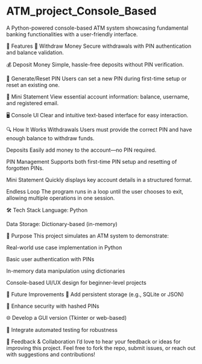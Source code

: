 # ATM_project_Console_Based
A Python-powered console-based ATM system showcasing fundamental banking functionalities with a user-friendly interface.

🔧 Features
🔐 Withdraw Money
Secure withdrawals with PIN authentication and balance validation.

💰 Deposit Money
Simple, hassle-free deposits without PIN verification.

🔄 Generate/Reset PIN
Users can set a new PIN during first-time setup or reset an existing one.

📄 Mini Statement
View essential account information: balance, username, and registered email.

🖥️ Console UI
Clear and intuitive text-based interface for easy interaction.

🔍 How It Works
Withdrawals
Users must provide the correct PIN and have enough balance to withdraw funds.

Deposits
Easily add money to the account—no PIN required.

PIN Management
Supports both first-time PIN setup and resetting of forgotten PINs.

Mini Statement
Quickly displays key account details in a structured format.

Endless Loop
The program runs in a loop until the user chooses to exit, allowing multiple operations in one session.

🛠️ Tech Stack
Language: Python

Data Storage: Dictionary-based (in-memory)

🎯 Purpose
This project simulates an ATM system to demonstrate:

Real-world use case implementation in Python

Basic user authentication with PINs

In-memory data manipulation using dictionaries

Console-based UI/UX design for beginner-level projects

🚀 Future Improvements
🔄 Add persistent storage (e.g., SQLite or JSON)

🔐 Enhance security with hashed PINs

🌐 Develop a GUI version (Tkinter or web-based)

🧪 Integrate automated testing for robustness

🙌 Feedback & Collaboration
I’d love to hear your feedback or ideas for improving this project. Feel free to fork the repo, submit issues, or reach out with suggestions and contributions!
